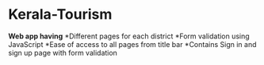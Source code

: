 # Kerala-Tourism
__Web app having__
*Different pages for each district
*Form validation using JavaScript
*Ease of access to all pages from title bar
*Contains Sign in and sign up page with form validation

